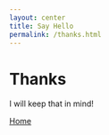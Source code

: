 ```yaml
---
layout: center
title: Say Hello
permalink: /thanks.html
---
```


# Thanks

I will keep that in mind!

<div class="mt3">
  <a href="{{ site.baseurl }}/" class="button button-blue button-big">Home</a>  
</div>
